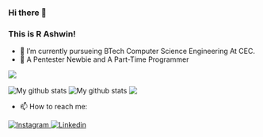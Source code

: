 ### Hi there 👋

### This is R Ashwin!
- 🌱 I’m currently pursueing BTech Computer Science Engineering At CEC.
- 🌱 A Pentester Newbie and A Part-Time Programmer

![](https://komarev.com/ghpvc/?username=ashwin417&color=blueviolet)

<img align="center" src="https://github-readme-streak-stats.herokuapp.com?user=ashwin417&theme=vue-dark&hide_border=true&date_format=M%20j%5B%2C%20Y%5D" alt="My github stats" />

<img align="center" src="https://github-readme-stats.vercel.app/api?username=ashwin417&show_icons=true&include_all_commits=true&theme=cobalt&hide_border=true" alt="My github stats" /> 

<img align="center" src="https://github-readme-stats.vercel.app/api/top-langs/?username=ashwin417&layout=compact&theme=cobalt&hide_border=true" />




<!-- ![Anurag's GitHub stats](https://github-readme-stats.vercel.app/api?username=ashwin417&show_icons=true&theme=tokyonight)

![Top languages](https://github-readme-stats.vercel.app/api/top-langs/?username=ashwin417&show_icons=true&theme=tokyonight)-->


- 📫 How to reach me:

<a href="https://www.instagram.com/__r._ashwin_.__/">
  <img
    alt="Instagram"
    src="https://img.shields.io/badge/Instagram-E4405F?logo=instagram&logoColor=white&style=for-the-badge"
  />
</a>
<a href="https://www.linkedin.com/in/ashwin-r-982926205//">
  <img
    alt="Linkedin"
    src="https://img.shields.io/badge/linkedin-0077B5?logo=linkedin&logoColor=white&style=for-the-badge"
  />
</a>





<!--
**ashwin417/ashwin417** is a ✨ _special_ ✨ repository because its `README.md` (this file) appears on your GitHub profile.-->

<!-- <audio controls autoplay loop>
  <source src="path/your_song.mp3" type="audio/ogg">
  <embed src="path/your_song.mp3" autostart="true" loop="true" hidden="true"> 
</audio>
